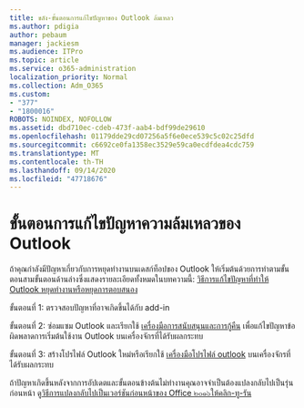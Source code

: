 ```yaml
---
title: ขลัง-ขั้นตอนการแก้ไขปัญหาของ Outlook ล้มเหลว
ms.author: pdigia
author: pebaum
manager: jackiesm
ms.audience: ITPro
ms.topic: article
ms.service: o365-administration
localization_priority: Normal
ms.collection: Adm_O365
ms.custom:
- "377"
- "1800016"
ROBOTS: NOINDEX, NOFOLLOW
ms.assetid: dbd710ec-cdeb-473f-aab4-bdf99de29610
ms.openlocfilehash: 01179dde29cd07256a5f6e0ece539c5c02c25dfd
ms.sourcegitcommit: c6692ce0fa1358ec3529e59ca0ecdfdea4cdc759
ms.translationtype: MT
ms.contentlocale: th-TH
ms.lasthandoff: 09/14/2020
ms.locfileid: "47718676"
---
```

# <a name="outlook-crash-troubleshooting-steps"></a>ขั้นตอนการแก้ไขปัญหาความล้มเหลวของ Outlook

ถ้าคุณกำลังมีปัญหาเกี่ยวกับการหยุดทำงานบนเดสก์ท็อปของ Outlook ให้เริ่มต้นด้วยการทำตามขั้นตอนสามขั้นตอนด้านล่างซึ่งแสดงรายละเอียดทั้งหมดในบทความนี้: [วิธีการแก้ไขปัญหาที่ทำให้ Outlook หยุดทำงานหรือหยุดการตอบสนอง](https://docs.microsoft.com/exchange/troubleshoot/outlook-crashes/crash-issues)
  
ขั้นตอนที่ 1: ตรวจสอบปัญหาที่อาจเกิดขึ้นได้กับ add-in
  
ขั้นตอนที่ 2: ซ่อมแซม Outlook และเรียกใช้ [เครื่องมือการสนับสนุนและการกู้คืน](https://aka.ms/SaRA-OutlookWontStart) เพื่อแก้ไขปัญหาข้อผิดพลาดการเริ่มต้นใช้งาน Outlook บนเครื่องจักรที่ได้รับผลกระทบ
  
ขั้นตอนที่ 3: สร้างโปรไฟล์ Outlook ใหม่หรือเรียกใช้ [เครื่องมือโปรไฟล์ outlook](https://aka.ms/SaRA-OutlookSetupProfile) บนเครื่องจักรที่ได้รับผลกระทบ
  
ถ้าปัญหาเกิดขึ้นหลังจากการอัปเดตและขั้นตอนข้างต้นไม่ทำงานคุณอาจจำเป็นต้องแปลงกลับไปเป็นรุ่นก่อนหน้า ดู[วิธีการแปลงกลับไปเป็นเวอร์ชันก่อนหน้าของ Office ๒๐๑๖ให้คลิก-ทู-รัน](https://support.microsoft.com/help/2770432)
  